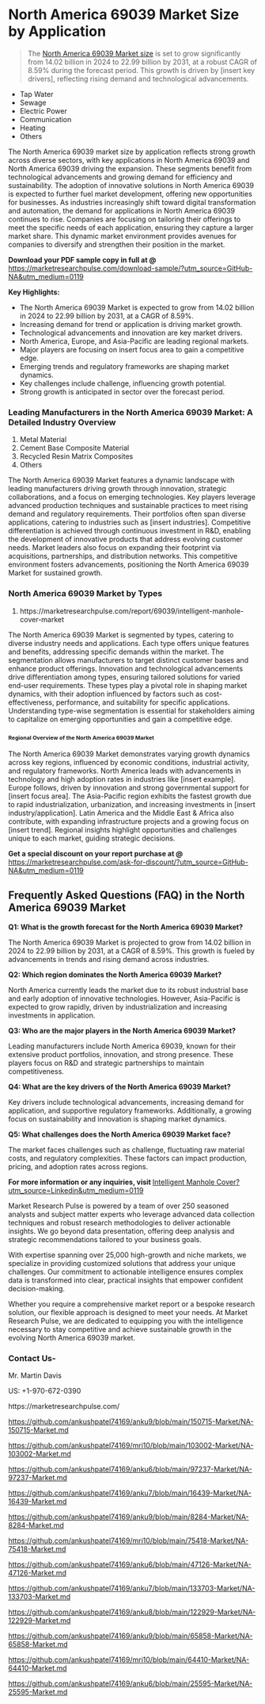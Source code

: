 <h1>North America 69039 Market&nbsp;Size by Application</h1><blockquote><p>The <a href="https://marketresearchpulse.com/download-sample/?utm_source=GitHub-NA&amp;utm_medium=0119">North America 69039 Market size</a> is set to grow significantly from 14.02 billion in 2024 to 22.99 billion by 2031, at a robust CAGR of 8.59% during the forecast period. This growth is driven by [insert key drivers], reflecting rising demand and technological advancements.</p></blockquote><ul><li>Tap Water<li> Sewage<li> Electric Power<li> Communication<li> Heating<li> Others</li></ul><p>The North America 69039 market size by application reflects strong growth across diverse sectors, with key applications in North America 69039 and North America 69039 driving the expansion. These segments benefit from technological advancements and growing demand for efficiency and sustainability. The adoption of innovative solutions in North America 69039 is expected to further fuel market development, offering new opportunities for businesses. As industries increasingly shift toward digital transformation and automation, the demand for applications in North America 69039 continues to rise. Companies are focusing on tailoring their offerings to meet the specific needs of each application, ensuring they capture a larger market share. This dynamic market environment provides avenues for companies to diversify and strengthen their position in the market.</p><p><strong>Download your PDF sample copy in full at @ </strong><a href="https://marketresearchpulse.com/download-sample/?utm_source=GitHub-NA&amp;utm_medium=0119">https://marketresearchpulse.com/download-sample/?utm_source=GitHub-NA&amp;utm_medium=0119</a></p><p><strong>Key Highlights: </strong></p><ul><li>The North America 69039 Market is expected to grow from 14.02 billion in 2024 to 22.99 billion by 2031, at a CAGR of 8.59%.</li><li>Increasing demand for trend or application is driving market growth.</li><li>Technological advancements and innovation are key market drivers.</li><li>North America, Europe, and Asia-Pacific are leading regional markets.</li><li>Major players are focusing on insert focus area to gain a competitive edge.</li><li>Emerging trends and regulatory frameworks are shaping market dynamics.</li><li>Key challenges include challenge, influencing growth potential.</li><li>Strong growth is anticipated in sector over the forecast period.</li></ul><h3>Leading Manufacturers in the North America 69039 Market: A Detailed Industry Overview</h3><ol><li>Metal Material<li> Cement Base Composite Material<li> Recycled Resin Matrix Composites<li> Others</li></ol><div class="flex max-w-full flex-col flex-grow"><div class="min-h-8 text-message flex w-full flex-col items-end gap-2 whitespace-normal break-words [.text-message+&amp;]:mt-5" dir="auto" data-message-author-role="assistant" data-message-id="fd8432e4-4910-450d-b182-61b7bfb0a01f" data-message-model-slug="gpt-4o"><div class="flex w-full flex-col gap-1 empty:hidden first:pt-[3px]"><div class="markdown prose w-full break-words dark:prose-invert light"><p>The North America 69039 Market features a dynamic landscape with leading manufacturers driving growth through innovation, strategic collaborations, and a focus on emerging technologies. Key players leverage advanced production techniques and sustainable practices to meet rising demand and regulatory requirements. Their portfolios often span diverse applications, catering to industries such as [insert industries]. Competitive differentiation is achieved through continuous investment in R&amp;D, enabling the development of innovative products that address evolving customer needs. Market leaders also focus on expanding their footprint via acquisitions, partnerships, and distribution networks. This competitive environment fosters advancements, positioning the North America 69039 Market for sustained growth.</p></div></div></div></div><h3>North America 69039 Market by Types</h3><ol><li>https://marketresearchpulse.com/report/69039/intelligent-manhole-cover-market</li></ol><div class="flex max-w-full flex-col flex-grow"><div class="min-h-8 text-message flex w-full flex-col items-end gap-2 whitespace-normal break-words [.text-message+&amp;]:mt-5" dir="auto" data-message-author-role="assistant" data-message-id="084470be-0bb7-4664-bddf-5156b4f41249" data-message-model-slug="gpt-4o-mini"><div class="flex w-full flex-col gap-1 empty:hidden first:pt-[3px]"><div class="markdown prose w-full break-words dark:prose-invert light"><p>The North America 69039 Market is segmented by types, catering to diverse industry needs and applications. Each type offers unique features and benefits, addressing specific demands within the market. The segmentation allows manufacturers to target distinct customer bases and enhance product offerings. Innovation and technological advancements drive differentiation among types, ensuring tailored solutions for varied end-user requirements. These types play a pivotal role in shaping market dynamics, with their adoption influenced by factors such as cost-effectiveness, performance, and suitability for specific applications. Understanding type-wise segmentation is essential for stakeholders aiming to capitalize on emerging opportunities and gain a competitive edge.</p></div></div></div></div><h3><span style="font-size: 11px;">Regional Overview of the North America 69039 Market</span></h3><div class="flex max-w-full flex-col flex-grow"><div class="min-h-8 text-message flex w-full flex-col items-end gap-2 whitespace-normal break-words [.text-message+&amp;]:mt-5" dir="auto" data-message-author-role="assistant" data-message-id="e9038762-ce64-4e30-91c9-9bd413514231" data-message-model-slug="gpt-4o-mini"><div class="flex w-full flex-col gap-1 empty:hidden first:pt-[3px]"><div class="markdown prose w-full break-words dark:prose-invert light"><p>The North America 69039 Market demonstrates varying growth dynamics across key regions, influenced by economic conditions, industrial activity, and regulatory frameworks. North America leads with advancements in technology and high adoption rates in industries like [insert example]. Europe follows, driven by innovation and strong governmental support for [insert focus area]. The Asia-Pacific region exhibits the fastest growth due to rapid industrialization, urbanization, and increasing investments in [insert industry/application]. Latin America and the Middle East &amp; Africa also contribute, with expanding infrastructure projects and a growing focus on [insert trend]. Regional insights highlight opportunities and challenges unique to each market, guiding strategic decisions.</p></div></div></div></div><p><strong>Get a special discount on your report purchase at @ </strong><a href="https://marketresearchpulse.com/ask-for-discount/?utm_source=GitHub-NA&amp;utm_medium=0119">https://marketresearchpulse.com/ask-for-discount/?utm_source=GitHub-NA&amp;utm_medium=0119</a></p><h2>Frequently Asked Questions (FAQ) in the North America 69039 Market</h2><p><strong>Q1: What is the growth forecast for the North America 69039 Market?</strong></p><p>The North America 69039 Market is projected to grow from 14.02 billion in 2024 to 22.99 billion by 2031, at a CAGR of 8.59%. This growth is fueled by advancements in trends and rising demand across industries.</p><p><strong>Q2: Which region dominates the North America 69039 Market?</strong></p><p>North America currently leads the market due to its robust industrial base and early adoption of innovative technologies. However, Asia-Pacific is expected to grow rapidly, driven by industrialization and increasing investments in application.</p><p><strong>Q3: Who are the major players in the North America 69039 Market?</strong></p><p>Leading manufacturers include North America 69039, known for their extensive product portfolios, innovation, and strong presence. These players focus on R&amp;D and strategic partnerships to maintain competitiveness.</p><p><strong>Q4: What are the key drivers of the North America 69039 Market?</strong></p><p>Key drivers include technological advancements, increasing demand for application, and supportive regulatory frameworks. Additionally, a growing focus on sustainability and innovation is shaping market dynamics.</p><p><strong>Q5: What challenges does the North America 69039 Market face?</strong></p><p>The market faces challenges such as challenge, fluctuating raw material costs, and regulatory complexities. These factors can impact production, pricing, and adoption rates across regions.</p><p><strong>For more information or any inquiries, visit&nbsp;</strong><a href="Intelligent Manhole Cover?utm_source=Linkedin&utm_medium=0119">Intelligent Manhole Cover?utm_source=Linkedin&utm_medium=0119</a></p><p>Market Research Pulse is powered by a team of over 250 seasoned analysts and subject matter experts who leverage advanced data collection techniques and robust research methodologies to deliver actionable insights. We go beyond data presentation, offering deep analysis and strategic recommendations tailored to your business goals.</p><p>With expertise spanning over 25,000 high-growth and niche markets, we specialize in providing customized solutions that address your unique challenges. Our commitment to actionable intelligence ensures complex data is transformed into clear, practical insights that empower confident decision-making.</p><p>Whether you require a comprehensive market report or a bespoke research solution, our flexible approach is designed to meet your needs. At Market Research Pulse, we are dedicated to equipping you with the intelligence necessary to stay competitive and achieve sustainable growth in the evolving North America 69039 market.</p><h3><strong>Contact Us-</strong></h3><p>Mr. Martin Davis</p><p>US: +1-970-672-0390</p><p>https://marketresearchpulse.com/</p><p><a href="https://github.com/ankushpatel74169/anku9/blob/main/150715-Market/NA-150715-Market.md">https://github.com/ankushpatel74169/anku9/blob/main/150715-Market/NA-150715-Market.md</a></p><p><a href="https://github.com/ankushpatel74169/mri10/blob/main/103002-Market/NA-103002-Market.md">https://github.com/ankushpatel74169/mri10/blob/main/103002-Market/NA-103002-Market.md</a></p><p><a href="https://github.com/ankushpatel74169/anku6/blob/main/97237-Market/NA-97237-Market.md">https://github.com/ankushpatel74169/anku6/blob/main/97237-Market/NA-97237-Market.md</a></p><p><a href="https://github.com/ankushpatel74169/anku7/blob/main/16439-Market/NA-16439-Market.md">https://github.com/ankushpatel74169/anku7/blob/main/16439-Market/NA-16439-Market.md</a></p><p><a href="https://github.com/ankushpatel74169/anku9/blob/main/8284-Market/NA-8284-Market.md">https://github.com/ankushpatel74169/anku9/blob/main/8284-Market/NA-8284-Market.md</a></p><p><a href="https://github.com/ankushpatel74169/mri10/blob/main/75418-Market/NA-75418-Market.md">https://github.com/ankushpatel74169/mri10/blob/main/75418-Market/NA-75418-Market.md</a></p><p><a href="https://github.com/ankushpatel74169/anku6/blob/main/47126-Market/NA-47126-Market.md">https://github.com/ankushpatel74169/anku6/blob/main/47126-Market/NA-47126-Market.md</a></p><p><a href="https://github.com/ankushpatel74169/anku7/blob/main/133703-Market/NA-133703-Market.md">https://github.com/ankushpatel74169/anku7/blob/main/133703-Market/NA-133703-Market.md</a></p><p><a href="https://github.com/ankushpatel74169/anku8/blob/main/122929-Market/NA-122929-Market.md">https://github.com/ankushpatel74169/anku8/blob/main/122929-Market/NA-122929-Market.md</a></p><p><a href="https://github.com/ankushpatel74169/anku9/blob/main/65858-Market/NA-65858-Market.md">https://github.com/ankushpatel74169/anku9/blob/main/65858-Market/NA-65858-Market.md</a></p><p><a href="https://github.com/ankushpatel74169/mri10/blob/main/64410-Market/NA-64410-Market.md">https://github.com/ankushpatel74169/mri10/blob/main/64410-Market/NA-64410-Market.md</a></p><p><a href="https://github.com/ankushpatel74169/anku6/blob/main/25595-Market/NA-25595-Market.md">https://github.com/ankushpatel74169/anku6/blob/main/25595-Market/NA-25595-Market.md</a></p>
